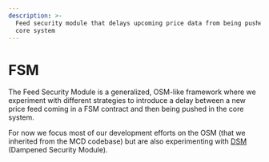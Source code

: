 ```yaml
---
description: >-
  Feed security module that delays upcoming price data from being pushed in the
  core system
---
```


# FSM

The Feed Security Module is a generalized, OSM-like framework where we experiment with different strategies to introduce a delay between a new price feed coming in a FSM contract and then being pushed in the core system.

For now we focus most of our development efforts on the OSM \(that we inherited from the MCD codebase\) but are also experimenting with [DSM](https://github.com/money-god/geb-fsm/blob/master/src/DSM.sol) \(Dampened Security Module\).



